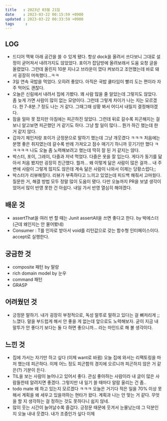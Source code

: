 ```yaml
---
title   : 2023년 03월 21일
date    : 2023-03-22 00:15:59 +0900
updated : 2023-03-22 00:33:59 +0900
tags     : 
---
```

## LOG
- 드디어 맥북 아래 공간을 쓸 수 있게 됐다. 항상 dock을 올려서 쓰다보니 그대로 설정이 굳어져서 내려가지도 않았었다. 포이가 잡담방에 올려보래서 도움 요청 글을 올렸었다. 그런데 올린지 10분 지나고 브라운이 껐다 켜보라고 조언했는데 바로 돼서 굉장히 머쓱했다...ㅋㅋ
- 3일 연속 국밥을 먹었다. 오히려 좋았다. 아직은 국밥 쿨타임이 빨리 도는 편이라 자주 먹어도 괜찮다.
- 오늘은 신림에서 내려서 집에 가봤다. 꽤 사람 많을 줄 알았는데 그렇지도 않았다. 좀 늦게 가면 사람이 많이 없는 모양이다. 그런데 그렇게 차이가 나는 지는 모르겠다. 한 7-8분..? 정도 나는 거 같다. 그때그때 상황 봐서 어디서 내릴지 결정해야겠다.
- 잠을 얼마 못 잤지만 아침에는 피곤하진 않았다. 그런데 뒤로 갈수록 피곤해지는 걸 보니 알고보면 피곤했던 거 같기도 하다. 그냥 할 일이 많다... 뭔가 하긴 했는데 한 거 같지 않다.
- 갑자기 체인저랑 포이가 긍정문으로 말하기 했는데 그냥 개웃겼다 ㅋㅋㅋ 처음에는 분명 좋은 취지였는데 갈수록 반례 가져오고 점수 매기기 하니까 웃기기만 했다 ㅋㅋㅋㅋㅋ 나도 오늘 좀 노력해보려고 했는데 딱히 잘 된 거 같지는 않다.
- 박스터, 포이, 그레이, 다즐과 저녁 먹었다. 다즐은 옷을 잘 입는다. 게다가 동기를 닮아서 처음 봤지만 굉장히 친근했다. 뭘까... 왜 이렇게 닮은 사람이 많은 걸까... 내 주변에 사람이 그렇게 많지도 않은데 계속 닮은 사람이 나와서 이제는 당황스럽다;;
- 박스터가 리뷰해줬다. 리뷰가 부족하다고 느끼고 있었는데 피드백 해줘서 고마웠다. 질문한 거, 해결 방법 모두 정말 많이 도움이 됐다. 다만 오늘까지 PR을 보낼 생각이었어서 많이 반영 못한 건 아쉽다. 내일 가서 반영 열심히 해야겠다.

## 배운 것
- assertThat을 여러 번 할 때는 Junit assertAll을 쓰면 좋다고 한다. by 박에스더 (근데 왜인지는 안 물어봤네)
- Consumer<T> : T를 인자로 받아서 void를 리턴값으로 갖는 함수형 인터페이스이다. accept로 실행한다.

## 궁금한 것
- composite 패턴 by 말랑
- rich domain model by 눈우
- command 패턴
- GRASP

## 어려웠던 것
- 긍정문 말하기. 내가 굉장히 부정적으로, 독성 말투로 말하고 있다는 걸 뼈저리게 ;; 느꼈다. 말을 부드럽게 해서 안 좋을 게 없는데 앞으로도 노력해보자. 굳이 지금 내 말투가 안 좋다기 보다는 둘 다 하면 좋으니까... 라는 마인드로 해 볼 생각이다.

## 느낀 것
- 집에 가서는 자기만 하고 싶다 (이제 want로 바뀜) 오늘 집에 와서는 리팩토링을 마저 했는데 피곤하다. 이제 어느 정도 피곤함의 경지에 오르니까 피곤하지 않은 거 같은(?) 기분이 든다.
- TIL을 보는 사람이 늘어나고 있어서 좋다. 관심 좋아하는 사람이라 내 글이 많은 사람들한테 알려지면 좋겠다. 그렇지만 내 일기 쓸 때마다 알람 울리는 건 좀..
- todo mate 왜 하고 있는지 모르겠다 ㅋㅋㅋ 오늘은 거기다 적은 일을 70% 이상 못해서 계획을 왜 세우고 있을까하는 현타가 왔다. 계획과 나는 안 맞는 거 같다. 무엇을 할 지 생각하는 걸 정하는 것도 못하다니 쉽지 않네.
- 많이 웃는 시간이 늘어날수록 즐겁다. 긍정문 때문에 웃겨서 눈물났는데 그 덕분인지 오늘 내내 웃겼다. 내가 조증인가 싶다 이제
